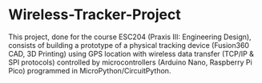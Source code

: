 # Wireless-Tracker-Project
This project, done for the course ESC204 (Praxis III: Engineering Design), consists of building a prototype of a physical tracking device (Fusion360 CAD, 3D Printing) using GPS location with wireless data transfer (TCP/IP &amp; SPI protocols) controlled by microcontrollers (Arduino Nano, Raspberry Pi Pico) programmed in MicroPython/CircuitPython.
